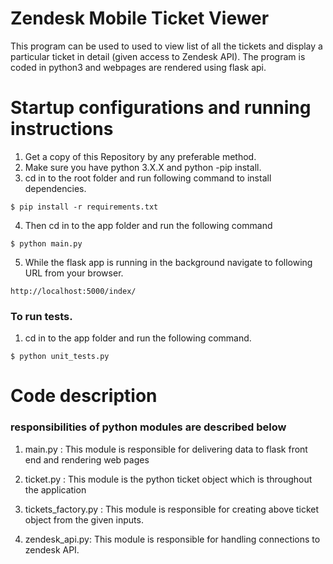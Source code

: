 # Zendesk Mobile Ticket Viewer
This program can be used to used to view list of all the tickets and display a particular ticket in detail (given access to Zendesk API). The program is coded in python3 and webpages are rendered using flask api.

# Startup configurations and running instructions

1. Get a copy of this Repository by any preferable method.
2. Make sure you have python 3.X.X and python -pip install.
3. cd in to the root folder and run following command to install dependencies.
```
$ pip install -r requirements.txt
```
4. Then cd in to the app folder and run the following command
```
$ python main.py
```
5. While the flask app is running in the background navigate to following URL from your browser.
```
http://localhost:5000/index/
```

### To run tests.
1. cd in to the app folder and run the following command.
```
$ python unit_tests.py
```

# Code description
### responsibilities of python modules are described below
1. main.py : This module is responsible for delivering data to flask front end and rendering web pages

2. ticket.py : This module is the python ticket object which is throughout the application

3. tickets_factory.py : This module is responsible for creating above ticket object from the given inputs.

4. zendesk_api.py: This module is responsible for handling connections to zendesk API. 
